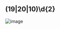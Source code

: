 ## (19|20|10)\d{2}

![image](https://github.com/user-attachments/assets/210a23b7-70dd-451a-91a5-f13a2526c2bd)
